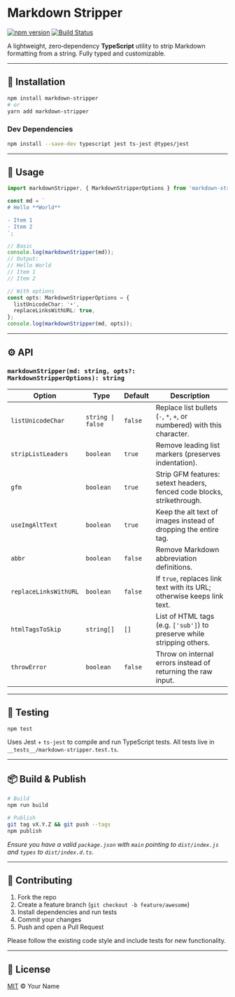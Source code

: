 # Markdown Stripper

[![npm version](https://img.shields.io/npm/v/markdown-stripper.svg)](https://www.npmjs.com/package/markdown-stripper) 
[![Build Status](https://img.shields.io/github/actions/workflow/status/nenorrell/markdown-stripper/ci.yml?branch=main)](https://github.com/nenorrell/markdown-stripper/actions/workflows/ci.yml?query=branch%3Amain) 

A lightweight, zero‑dependency **TypeScript** utility to strip Markdown formatting from a string. Fully typed and customizable.

---

## 🔧 Installation

```bash
npm install markdown-stripper
# or
yarn add markdown-stripper
```

### Dev Dependencies

```bash
npm install --save-dev typescript jest ts-jest @types/jest
```

---

## 🚀 Usage

```ts
import markdownStripper, { MarkdownStripperOptions } from 'markdown-stripper';

const md = `
# Hello **World**

- Item 1
- Item 2
`;

// Basic
console.log(markdownStripper(md));
// Output:
// Hello World
// Item 1
// Item 2

// With options
const opts: MarkdownStripperOptions = {
  listUnicodeChar: '•',
  replaceLinksWithURL: true,
};
console.log(markdownStripper(md, opts));
```

---

## ⚙️ API

### `markdownStripper(md: string, opts?: MarkdownStripperOptions): string`

| Option                | Type           | Default   | Description                                                                   |
|-----------------------|----------------|-----------|-------------------------------------------------------------------------------|
| `listUnicodeChar`     | `string \| false` | `false`   | Replace list bullets (`-`, `*`, `+`, or numbered) with this character.        |
| `stripListLeaders`    | `boolean`      | `true`    | Remove leading list markers (preserves indentation).                          |
| `gfm`                 | `boolean`      | `true`    | Strip GFM features: setext headers, fenced code blocks, strikethrough.        |
| `useImgAltText`       | `boolean`      | `true`    | Keep the alt text of images instead of dropping the entire tag.               |
| `abbr`                | `boolean`      | `false`   | Remove Markdown abbreviation definitions.                                      |
| `replaceLinksWithURL` | `boolean`      | `false`   | If `true`, replaces link text with its URL; otherwise keeps link text.        |
| `htmlTagsToSkip`      | `string[]`     | `[]`      | List of HTML tags (e.g. `['sub']`) to preserve while stripping others.        |
| `throwError`          | `boolean`      | `false`   | Throw on internal errors instead of returning the raw input.                  |

---

## 🧪 Testing

```bash
npm test
```

Uses Jest + `ts-jest` to compile and run TypeScript tests. All tests live in `__tests__/markdown-stripper.test.ts`.

---

## 📦 Build & Publish

```bash
# Build
npm run build

# Publish
git tag vX.Y.Z && git push --tags
npm publish
```

*Ensure you have a valid `package.json` with `main` pointing to `dist/index.js` and `types` to `dist/index.d.ts`.*

---

## 🤝 Contributing

1. Fork the repo
2. Create a feature branch (`git checkout -b feature/awesome`)
3. Install dependencies and run tests
4. Commit your changes
5. Push and open a Pull Request

Please follow the existing code style and include tests for new functionality.

---

## 📄 License

[MIT](LICENSE) © Your Name
